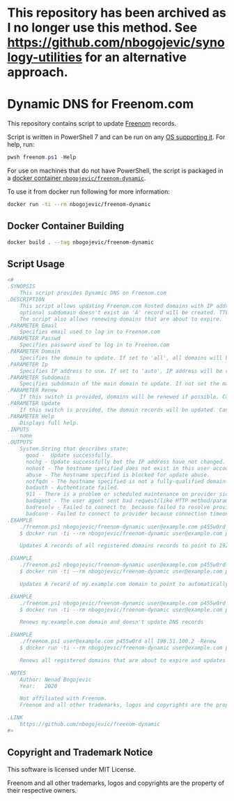 # This repository has been archived as I no longer use this method. See https://github.com/nbogojevic/synology-utilities for an alternative approach.

# Dynamic DNS for Freenom.com

This repository contains script to update [Freenom](https://www.freenom.com) records.

Script is written in PowerShell 7 and can be run on any [OS supporting it](https://docs.microsoft.com/en-us/powershell/scripting/install/installing-powershell?view=powershell-7). For help, run:

```powershell
pwsh freenom.ps1 -Help
```

For use on machines that do not have PowerShell, the script is packaged in a [docker container 
`nbogojevic/freenom-dynamic`](https://hub.docker.com/repository/docker/nbogojevic/freenom-dynamic).

To use it from docker run following for more information:

```sh
docker run -ti --rm nbogojevic/freenom-dynamic
```

## Docker Container Building

```sh
docker build . --tag nbogojevic/freenom-dynamic
```

## Script Usage

```powershell
<#
.SYNOPSIS
    This script provides Dynamic DNS on Freenom.com
.DESCRIPTION
    This script allows updating Freenom.com hosted domains with IP address. If 'A' record for domain and
    optional subdomain doesn't exist an 'A' record will be created. TTL for records is set to 600 seconds.
    The script also allows renewing domains that are about to expire.
.PARAMETER Email
    Specifies email used to log in to Freenom.com
.PARAMETER Passwd
    Specifies password used to log in to Freenom.com
.PARAMETER Domain
    Specifies the domain to update. If set to 'all', all domains will be updated.
.PARAMETER Ip
    Specifies IP address to use. If set to 'auto', IP address will be retrieved from one of the web IP retrieval services.
.PARAMETER Subdomain
    Specifies subdomain of the main domain to update. If not set the main domain is updated. Can be used in combination with -Update.
.PARAMETER Renew
    If this switch is provided, domains will be renewed if possible. Can be used in combination with -Update.
.PARAMETER Update
    If this switch is provided, the domain records will be updated. Can be used in combination with -Renew.
.PARAMETER Help
    Displays full help.
.INPUTS
    none
.OUTPUTS
    System.String that describes state:
      good -  Update successfully.
      nochg - Update successfully but the IP address have not changed.
      nohost - The hostname specified does not exist in this user account.
      abuse - The hostname specified is blocked for update abuse.
      notfqdn - The hostname specified is not a fully-qualified domain name.
      badauth - Authenticate failed.
      911 - There is a problem or scheduled maintenance on provider side
      badagent - The user agent sent bad request(like HTTP method/parameters is not permitted)
      badresolv - Failed to connect to  because failed to resolve provider address.
      badconn - Failed to connect to provider because connection timeout.
.EXAMPLE
    ./freenom.ps1 nbogojevic/freenom-dynamic user@example.com p455w0rd all 192.0.2.1
    $ docker run -ti --rm nbogojevic/freenom-dynamic user@example.com p455w0rd all 192.0.2.1

    Updates A records of all registered domains records to point to 192.0.2.0.

.EXAMPLE
    ./freenom.ps1 nbogojevic/freenom-dynamic user@example.com p455w0rd my.example.com auto
    $ docker run -ti --rm nbogojevic/freenom-dynamic user@example.com p455w0rd my.example.com auto

    Updates A record of my.example.com domain to point to automatically detected address.

.EXAMPLE
    ./freenom.ps1 nbogojevic/freenom-dynamic user@example.com p455w0rd my.example.com auto -Renew -SkipIpUpdate
    $ docker run -ti --rm nbogojevic/freenom-dynamic user@example.com p455w0rd my.example.com auto -Renew -SkipIpUpdate

    Renews my.example.com domain and doesn't update DNS records

.EXAMPLE
    ./freenom.ps1 user@example.com p455w0rd all 198.51.100.2 -Renew
    $ docker run -ti --rm nbogojevic/freenom-dynamic user@example.com p455w0rd all 198.51.100.2 -Renew

    Renews all registered domains that are about to expire and updates their DNS record to 198.51.100.2.

.NOTES
    Author: Nenad Bogojevic
    Year:   2020

    Not affiliated with Freenom.
    Freenom and all other trademarks, logos and copyrights are the property of their respective owners. 

.LINK
    https://github.com/nbogojevic/freenom-dynamic
#>
```

## Copyright and Trademark Notice

This software is licensed under MIT License.

Freenom and all other trademarks, logos and copyrights are the property of their respective owners. 


